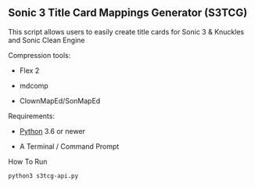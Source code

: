 ## Sonic 3 Title Card Mappings Generator (S3TCG)

This script allows users to easily create title cards for Sonic 3 & Knuckles and Sonic Clean Engine

Compression tools:

* Flex 2

* mdcomp

* ClownMapEd/SonMapEd

Requirements:

* [Python](https://www.python.org/downloads/) 3.6 or newer
 
* A Terminal / Command Prompt

How To Run

```
python3 s3tcg-api.py
```
